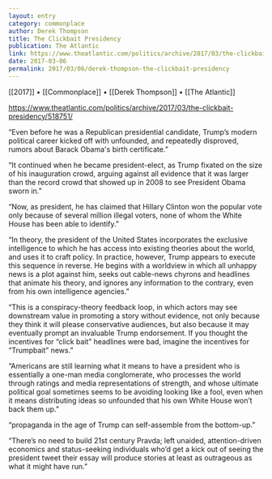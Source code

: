 ```yaml
---
layout: entry
category: commonplace
author: Derek Thompson
title: The Clickbait Presidency
publication: The Atlantic
link: https://www.theatlantic.com/politics/archive/2017/03/the-clickbait-presidency/518751/
date: 2017-03-06
permalink: 2017/03/06/derek-thompson-the-clickbait-presidency
---
```


[[2017]] • [[Commonplace]] • [[Derek Thompson]] • [[The Atlantic]] 

https://www.theatlantic.com/politics/archive/2017/03/the-clickbait-presidency/518751/

“Even before he was a Republican presidential candidate, Trump’s modern political career kicked off with unfounded, and repeatedly disproved, rumors about Barack Obama's birth certificate.”

“It continued when he became president-elect, as Trump fixated on the size of his inauguration crowd, arguing against all evidence that it was larger than the record crowd that showed up in 2008 to see President Obama sworn in.”

“Now, as president, he has claimed that Hillary Clinton won the popular vote only because of several million illegal voters, none of whom the White House has been able to identify.”

“In theory, the president of the United States incorporates the exclusive intelligence to which he has access into existing theories about the world, and uses it to craft policy. In practice, however, Trump appears to execute this sequence in reverse. He begins with a worldview in which all unhappy news is a plot against him, seeks out cable-news chyrons and headlines that animate his theory, and ignores any information to the contrary, even from his own intelligence agencies.”

“This is a conspiracy-theory feedback loop, in which actors may see downstream value in promoting a story without evidence, not only because they think it will please conservative audiences, but also because it may eventually prompt an invaluable Trump endorsement. If you thought the incentives for “click bait” headlines were bad, imagine the incentives for “Trumpbait” news.”

“Americans are still learning what it means to have a president who is essentially a one-man media conglomerate, who processes the world through ratings and media representations of strength, and whose ultimate political goal sometimes seems to be avoiding looking like a fool, even when it means distributing ideas so unfounded that his own White House won’t back them up.”

“propaganda in the age of Trump can self-assemble from the bottom-up.”

“There’s no need to build 21st century Pravda; left unaided, attention-driven economics and status-seeking individuals who’d get a kick out of seeing the president tweet their essay will produce stories at least as outrageous as what it might have run.”

